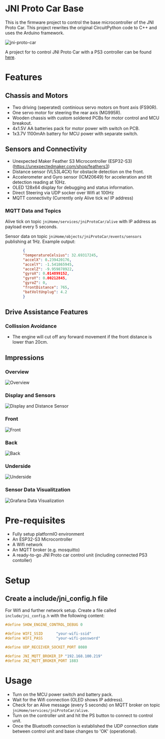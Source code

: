 JNI Proto Car Base
==================
This is the firmware project to control the base microcontroller of the JNI Proto Car.
This project rewrites the original CircuitPython code to C++ and uses the Arduino framework.

![jni-proto-car](https://github.com/mopore/jni-proto-car-base/assets/56848419/d10ecb75-ea2b-41bf-a912-2ea0723eac0f)

A project for to control JNI Proto Car with a PS3 controller can be found 
[here](https://github.com/mopore/jni-proto-car-control).


# Features
## Chassis and Motors
* Two driving (seperated) continious servo motors on front axis (FS90R). 
* One servo motor for steering the rear axis (MG995R).
* Wooden chassis with custom soldered PCBs for motor control and MCU breakout.
* 4x1.5V AA batteries pack for motor power with switch on PCB.
* 1x3.7V 1100mAh battery for MCU power with separate switch.

## Sensors and Connectivity
* Unexpected Maker Feather S3 Microcontroller (ESP32-S3) (https://unexpectedmaker.com/shop/feathers3)
* Distance sensor (VL53L4CX) for obstacle detection on the front.
* Accelerometer and Gyro sensor (ICM20649) for acceleration and tilt detection reading at 10Hz.
* OLED 128x64 display for debugging and status information.
* Direct Steering via UDP socker over Wifi at 100Hz
* MQTT connectivity (Currently only Alive tick w/ IP address)

### MQTT Data and Topics
Alive tick on topic `jniHome/services/jniProtoCar/alive` with IP address as payload every 5 seconds.

Sensor data on topic `jniHome/objects/jniProtoCar/events/sensors` publishing at 1Hz.
Example output:
```json
		{
		"temperatureCelsius": 32.69317245,
		"accelX": 0.239420176,
		"accelY": -1.541865945,
		"accelZ": -9.959878922,
		"gyroX": 0.014899152,
		"gyroY": 0.00212845,
		"gyroZ": 0,
		"frontDistance": 765,
		"batVoltUnplug": 4.2
		}
```

## Drive Assistance Features

### Collission Avoidance
* The engine will cut off any forward movement if the front distance is lower than 20cm.


## Impressions
### Overview
![Overview](documentation/1_overview.jpeg)

### Display and Sensors
![Display and Distance Sensor](documentation/2_display_and_distance.jpeg)

### Front
![Front](documentation/3_front_focus.jpeg)

### Back
![Back](documentation/4_back_focus.jpeg)

### Underside
![Underside](documentation/5_underside.jpeg)

### Sensor Data Visualitzation
![Grafana Data Visualization](documentation/6_grafana.png)

# Pre-requisites
* Fully setup platformIO environment
* An ESP32-S3 Microcontroller
* A Wifi network
* An MQTT broker (e.g. mosquitto)
* A ready-to-go JNI Proto car control unit (including connected PS3 contoller)


# Setup
## Create a include/jni_config.h file
For Wifi and further network setup. Create a file called `include/jni_config.h` with the following content:

```c
#define SHOW_ENGINE_CONTROL_DEBUG 0

#define WIFI_SSID      "your-wifi-ssid"
#define WIFI_PASS      "your-wifi-password"

#define UDP_RECEIVER_SOCKET_PORT 8080

#define JNI_MQTT_BROKER_IP "192.168.100.219"
#define JNI_MQTT_BROKER_PORT 1883
```

# Usage
* Turn on the MCU power switch and battery pack.
* Wait for the Wifi connection (OLED shows IP address).
* Check for an Alive message (every 5 seconds) on MQTT broker on topic `jniHome/services/jniProtoCar/alive`.
* Turn on the controller unit and hit the PS button to connect to control unit.
* Once the Bluetooth connection is established the UDP connection state between control unit and base changes to 'OK' (operational).